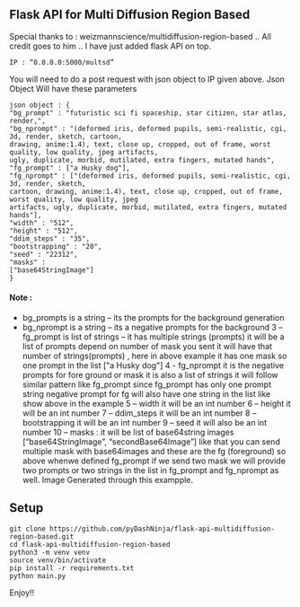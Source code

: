 ## Flask API for Multi Diffusion Region Based

Special thanks to : weizmannscience/multidiffusion-region-based .. All credit goes to him .. I have just added flask API on top.

```
IP : “0.0.0.0:5000/multsd”
```
You will need to do a post request with json object to IP given above.
Json Object Will have these parameters 
```
json object : {
"bg_prompt" : "futuristic sci fi spaceship, star citizen, star atlas, render,",
"bg_nprompt" : "(deformed iris, deformed pupils, semi-realistic, cgi, 3d, render, sketch, cartoon,
drawing, anime:1.4), text, close up, cropped, out of frame, worst quality, low quality, jpeg artifacts,
ugly, duplicate, morbid, mutilated, extra fingers, mutated hands",
"fg_prompt" : ["a Husky dog"],
"fg_nprompt" : ["(deformed iris, deformed pupils, semi-realistic, cgi, 3d, render, sketch,
cartoon, drawing, anime:1.4), text, close up, cropped, out of frame, worst quality, low quality, jpeg
artifacts, ugly, duplicate, morbid, mutilated, extra fingers, mutated hands"],
"width" : "512",
"height" : "512",
"ddim_steps" : "35",
"bootstrapping" : "20",
"seed" : "22312",
"masks" :
["base64StringImage"]
}
```

#### Note :
* bg_prompts is a string – its the prompts for the background generation
* bg_nprompt is a string – its a negative prompts for the background
3 – fg_prompt is list of strings – it has multiple strings (prompts) it will be a list of prompts depend on
number of mask you sent it will have that number of strings(prompts) , here in above example it has
one mask so one prompt in the list ["a Husky dog"]
4 - fg_nprompt it is the negative prompts for fore ground or mask it is also a list of strings it will follow
similar pattern like fg_prompt since fg_prompt has only one prompt string negative prompt for fg will
also have one string in the list like show above in the example
5 – width it will be an int number
6 – height it will be an int number
7 – ddim_steps it will be an int number
8 – bootstrapping it will be an int number
9 – seed it will also be an int number
10 – masks : it will be list of base64string images [“base64StringImage”, “secondBase64Image”] like
that you can send multiple mask with base64images and these are the fg (foreground) so above whenwe defined fg_prompt if we send two mask we will provide two prompts or two strings in the list in
fg_prompt and fg_nprompt as well.
Image Generated through this exampple.


## Setup

```
git clone https://github.com/pyDashNinja/flask-api-multidiffusion-region-based.git
cd flask-api-multidiffusion-region-based
python3 -m venv venv
source venv/bin/activate
pip install -r requirements.txt
python main.py
```

Enjoy!!
